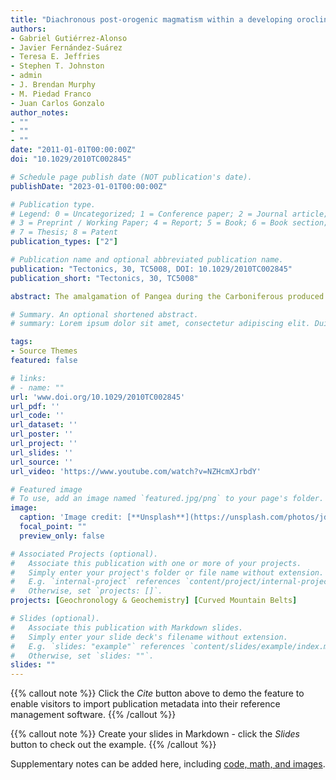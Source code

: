 ```yaml
---
title: "Diachronous post‐orogenic magmatism within a developing orocline in Iberia, European Variscides"
authors:
- Gabriel Gutiérrez-Alonso
- Javier Fernández-Suárez
- Teresa E. Jeffries
- Stephen T. Johnston
- admin
- J. Brendan Murphy
- M. Piedad Franco
- Juan Carlos Gonzalo
author_notes:
- ""
- ""
- ""
date: "2011-01-01T00:00:00Z"
doi: "10.1029/2010TC002845"

# Schedule page publish date (NOT publication's date).
publishDate: "2023-01-01T00:00:00Z"

# Publication type.
# Legend: 0 = Uncategorized; 1 = Conference paper; 2 = Journal article;
# 3 = Preprint / Working Paper; 4 = Report; 5 = Book; 6 = Book section;
# 7 = Thesis; 8 = Patent
publication_types: ["2"]

# Publication name and optional abbreviated publication name.
publication: "Tectonics, 30, TC5008, DOI: 10.1029/2010TC002845"
publication_short: "Tectonics, 30, TC5008"

abstract: The amalgamation of Pangea during the Carboniferous produced a winding mountain belt: the Variscan orogen of West Europe. In the Iberian Peninsula, this tortuous geometry is dominated by two major structures: the Cantabrian Orocline, to the north, and the Central Iberian curve (CIC) to the south. Here, we perform a detailed structural analysis of an area within the core of the CIC. This core was intensively deformed resulting in a corrugated superimposed folding pattern. We have identified three different phases of deformation that can be linked to regional Variscan deformation phases. The main collisional event produced upright to moderately inclined cylindrical folds with an associated axial planar cleavage. These folds were subsequently folded during extensional collapse, in which a second fold system with subhorizontal axes and an intense subhorizontal cleavage formed. Finally, during the formation of the Cantabrian Orocline, a third folding event refolded the two previous fold systems. This later phase formed upright open folds with fold axis trending 100° to 130°, a crenulation cleavage and brittle–ductile transcurrent conjugated shearing. Our results show that the first and last deformation phases are close to coaxial, which does not allow the CIC to be formed as a product of vertical axis rotations, i.e. an orocline. The origin of the curvature in Central Iberia, if a single process, had to be coeval or previous to the first deformation phase.

# Summary. An optional shortened abstract.
# summary: Lorem ipsum dolor sit amet, consectetur adipiscing elit. Duis posuere tellus ac convallis placerat. Proin tincidunt magna sed ex sollicitudin condimentum.

tags:
- Source Themes
featured: false

# links:
# - name: ""
url: 'www.doi.org/10.1029/2010TC002845'
url_pdf: ''
url_code: ''
url_dataset: ''
url_poster: ''
url_project: ''
url_slides: ''
url_source: ''
url_video: 'https://www.youtube.com/watch?v=NZHcmXJrbdY'

# Featured image
# To use, add an image named `featured.jpg/png` to your page's folder. 
image:
  caption: 'Image credit: [**Unsplash**](https://unsplash.com/photos/jdD8gXaTZsc)'
  focal_point: ""
  preview_only: false

# Associated Projects (optional).
#   Associate this publication with one or more of your projects.
#   Simply enter your project's folder or file name without extension.
#   E.g. `internal-project` references `content/project/internal-project/index.md`.
#   Otherwise, set `projects: []`.
projects: [Geochronology & Geochemistry] [Curved Mountain Belts]

# Slides (optional).
#   Associate this publication with Markdown slides.
#   Simply enter your slide deck's filename without extension.
#   E.g. `slides: "example"` references `content/slides/example/index.md`.
#   Otherwise, set `slides: ""`.
slides: ""
---
```


{{% callout note %}}
Click the *Cite* button above to demo the feature to enable visitors to import publication metadata into their reference management software.
{{% /callout %}}

{{% callout note %}}
Create your slides in Markdown - click the *Slides* button to check out the example.
{{% /callout %}}

Supplementary notes can be added here, including [code, math, and images](https://wowchemy.com/docs/writing-markdown-latex/).
